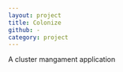 ```yaml
---
layout: project
title: Colonize
github: -
category: project
---
```


A cluster mangament application
